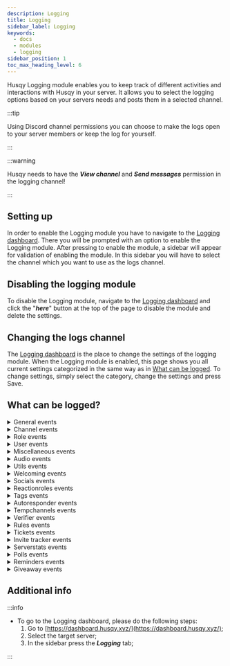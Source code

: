 ```yaml
---
description: Logging
title: Logging
sidebar_label: Logging
keywords:
  - docs
  - modules
  - logging
sidebar_position: 1
toc_max_heading_level: 6
---
```


Husqy Logging module enables you to keep track of different activities and interactions with Husqy in your server. It allows you to select the logging options based on your servers needs and posts them in a selected channel.

:::tip

Using Discord channel permissions you can choose to make the logs open to your server members or keep the log for yourself.

:::

:::warning

Husqy needs to have the **_View channel_** and **_Send messages_** permission in the logging channel!

:::

## Setting up

In order to enable the Logging module you have to navigate to the [Logging dashboard](#additional-info). There you will be prompted with an option to enable the Logging module. After pressing to enable the module, a sidebar will appear for validation of enabling the module. In this sidebar you will have to select the channel which you want to use as the logs channel.

## Disabling the logging module

To disable the Logging module, navigate to the [Logging dashboard](#additional-info) and click the "**_here_**" button at the top of the page to disable the module and delete the settings.

## Changing the logs channel

The [Logging dashboard](#additional-info) is the place to change the settings of the logging module. When the Logging module is enabled, this page shows you all current settings categorized in the same way as in [What can be logged](#what-can-be-logged). To change settings, simply select the category, change the settings and press Save.

## What can be logged?

<details>
  <summary>General events</summary>

1. `log_errors`: Logs when an error with Husqy occurs with an Husqy interaction;
2. `log_info`: Logs when one of the info commands is used;
3. `log_settings_changed`: Logs when a Husqy setting for the server is changed;
4. `log_support`: Logs when the support command is used;
5. `log_modules`: Logs when a module is enabled/disabled or changed;

</details>

<details>
  <summary>Channel events</summary>

1. `log_channel_create`: Logs when a new channel is created;
2. `log_channel_delete`: Logs when a channel is deleted;
3. `log_channel_update`: Logs when a channel is updated;
4. `log_clear_messages`: Logs when an amount of messages in a channel is deleted using the Husqy /mod_server clear_messages command;
5. `log_slowmode`: Logs when slowmode is enabled or disabled in a channel using the Husqy /mod_server slowmode command;
6. `log_channel_lock`: Logs when a channel is locked for use;
7. `log_channel_unlock`: Logs when a channel is unlocked for use;
8. `log_channel_join`: Logs when a user joins a channel;
9. `log_channel_leave`: Logs when a user leaves a channel;
10. `log_channel_move`: Logs when a user moves from one channel to another channel;

</details>

<details>
  <summary>Role events</summary>

1. `log_role_create`: Logs when a new role is created;
2. `log_role_delete`: Logs when a role is deleted;
3. `log_role_update`: Logs when a role is updated;

</details>

<details>
  <summary>User events</summary>

1. `log_user_warn_create`: Logs when a user is warned using Husqy;
2. `log_user_warn_delete`: Logs when a warning to a user is withdrawn;
3. `log_kick_events`: Logs when a user is kicked from the server;
4. `log_vckick`: Logs when a user is kicked from the voice channel using Husqy’s /mod_user vckick command;
5. `log_move`: Logs when a user is moved to another voice chanel using Husqy’s /mod_user move command;
6. `log_ban_create`: Logs when a user is banned from the server;
7. `log_ban_delete`: Logs when a users ban is withdrawn;
8. `log_tempmute`: Logs when a user is temporarily muted using Husqy’s /mod_user tempmute command;
9. `log_temptimeout`: Logs when a user has recieved a temporary time out using Husqy’s /mod_user temptimeout command;
10. `log_user_server_muted`: Logs when a user is server muted;
11. `log_user_server_unmuted`: Logs when a users server mute is lifted;
12. `log_user_server_deafend`: Logs when a user is server deafend;
13. `log_user_server_undeafend`: Logs when a users server deafen is lifted;
14. `log_user_deafend`: Logs when a user deafens themselfs;
15. `log_user_undeafend`: Logs when a users deafen is lifted by themselves;
16. `log_user_muted`: Logs when a user muted themselves;
17. `log_user_unmuted`: Logs when a users mute is lifted by themselves;
18. `log_user_stream_started`: Logs when a user started sharing their screen;
19. `log_user_stream_stopped`: Logs when a users stops sharing their screen;
20. `log_user_camera_stream_started`: Logs when a user turns on their camera;
21. `log_user_camera_stream_stopped`: Logs when a user turns off their camera;

</details>

<details>
  <summary>Miscellaneous events</summary>

1. `log_games`: Logs when a Husqy game is played;
2. `log_voice_message_transcribe`: Logs when a Discord audio message in a text channel is transcribed to text;
3. `log_meme`: Logs when a random meme is requested;

</details>

<details>
  <summary>Audio events</summary>

1. `log_audio_join`: Logs when Husqy joins a voice channel;
2. `log_audio_leave`: Logs when Husqy leaves a voice channel;
3. `log_audio_stop`: Logs when the audio playback is stopped by a user;
4. `log_audio_skip`: Logs when the current playing song is skipped by a user;
5. `log_audio_pause`: Logs when a user requested to pause the current playing song;
6. `log_audio_resume`: Logs when the current playing song is resumed after a pause request;
7. `log_audio_nowplaying`: Logs when the current playing song is requested;
8. `log_audio_queue`: Logs when the current queue is requested;
9. `log_music_play`: Logs when a new song is added to the queue;
10. `log_music_playnext`: Logs when a new song is added to the queue directly after the current playing song;
11. `log_music_tts`: Logs when a text-to-speech message is added to the queue;
12. `log_music_remove`: Logs when a song is removed from the queue;
13. `log_music_shuffle`: Logs when the queue is shuffled;
14. `log_music_search`: Logs when a source is searched for a query;
15. `log_radio_play`: Logs when radio is played;
16. `log_audio_seek`: Logs when a user requested to seek to a specified timestamp;
17. `log_audio_loop`: Logs when the loop is enabled/disabled for the current song;
18. `log_audio_volume`: Logs when the volume is changed;
19. `log_audio_restart`: Logs when a song is requested to restart by a user;

</details>

<details>
  <summary>Utils events</summary>

1. `log_customembed_send`: Logs when a custom created embed is send to a channel using the /utils custom_embed send command;
2. `log_customembed_create`: Logs when a custom embed is created using the /utils custom_embed create command;
3. `log_custommodal_create`: Logs when a custom modal is created using the /utils custom_modal create command;
4. `log_custommodal_preview`: Logs when a custom modal is preview using the /utils custom_modal preview command;
5. `log_color_viewed`: Logs when a color is viewed using the /utils color view command;
6. `log_domain_validated`: Logs when a domain has been validated;
7. `log_qr_generated`: Logs when a QR-code has been generated;
8. `log_time_converted`: Logs when a time has been converted;

</details>

<details>
  <summary>Welcoming events</summary>

1. `log_welcoming_response_create`: Logs when a new welcoming response has been created;
2. `log_welcoming_response_delete`: Logs when a welcoming response has been deleted;
3. `log_welcoming_timedrole_create`: Logs when a new timedrole has been created;
4. `log_welcoming_timedrole_delete`: Logs when a timedrole has been deleted;
5. `log_welcoming_check_welcome_dm`: Logs when a welcome message to a DM has been checked;
6. `log_welcoming_check_welcome_channel`: Logs when a welcome message to a channel has been checked;
7. `log_welcoming_check_leave_channel`: Logs when a leave message to a channel has been checked;
8. `log_welcoming_check_role_on_join`: Logs when autorole roles have been checked;
9. `log_welcoming_check_role_timed`: Logs when a timed role is added to a member;

</details>

<details>
  <summary>Socials events</summary>

1. `log_socials_reddit_remove`: Logs when a Subreddit is removed from the monitor list;
2. `log_socials_reddit_add`: Logs when a new Subreddit is added to the monitor list;
3. `log_socials_rss_remove`: Logs when an RSS Feed is removed from the monitor list;
4. `log_socials_rss_add`: Logs when a new RSS Feed is added to the monitor list;
5. `log_socials_twitch_remove`: Logs when a Twitch account is removed from the monitor list;
6. `log_socials_twitch_add`: Logs when a new Twitch account is added to the monitor list;
7. `log_socials_youtube_remove`: Logs when a YouTube channel is removed from the monitor list;
8. `log_socials_youtube_add`: Logs when a new YouTube channel is added to the monitor list;

</details>

<details>
  <summary>Reactionroles events</summary>

1. `log_reactionroles_panel_create`: Logs when a new reactionrole panel has been created;
2. `log_reactionroles_panel_delete`: Logs when a reactionrole panel is deleted;
3. `log_reactionroles_panel_edit`: Logs when a reactionrole panel is edited;
4. `log_reactionroles_panel_entry_create`: Logs when a reactionrole entry is added to a panel;
5. `log_reactionroles_panel_entry_delete`: Logs when a reactionrole entry is deleted from a panel;
6. `log_reactionroles_panel_entry_edit`: Logs when a reactionrole entry is edited;

</details>

<details>
  <summary>Tags events</summary>

1. `log_tag_create`: Logs when a new tag is created;
2. `log_tag_delete`: Logs when a tag is deleted;
3. `log_tag_edit`: Logs when an existing tag is edited;
4. `log_tag_used`: Logs when a tag is used;

</details>

<details>
  <summary>Autoresponder events</summary>

1. `log_autoresponder_trigger_created`: Logs when an new autoresponder trigger is created;
2. `log_autoresponder_trigger_deleted`: Logs when an autoresponder trigger is deleted;
3. `log_autoresponder_trigger_edited`: Logs when an autoresponder trigger is edited;
4. `log_autoresponder_trigger_hit`: Logs when one or more autorsponder trigger is hit;
5. `log_autoresponder_response_created`: Logs when an new autoresponder response is created;
6. `log_autoresponder_response_deleted`: Logs when an autoresponder response is deleted;

</details>

<details>
  <summary>Tempchannels events</summary>

1. `log_creation_channel_create`: Logs when new creation channels are created;
2. `log_creation_channel_delete`: Logs when creation channels are deleted;
3. `log_creation_channel_edit`: Logs when creation channels are edited;
4. `log_tempchannel_check_create`: Logs when a join event is checked for creating a tempchannel;
5. `log_tempchannel_check_delete`: Logs when a leave event is checked for deleting a tempchannel;
6. `log_tempchannel_name_edited`: Logs when a tempchannels name is edited;
7. `log_tempchannel_user_limit_edited`: Logs when a tempchannel user limit is edited;
8. `log_tempchannel_slowmode_edited`: Logs when a tempchannels slowmode is edited;
9. `log_tempchannel_bitrate_edited`: Logs when a tempchannels bitrate is edited;
10. `log_tempchannel_age_restriction_edited`: Logs when a tempchannels age restriction setting is edited;
11. `log_tempchannel_region_edited`: Logs when a tempchannels region is edited;
12. `log_tempchannel_claimed`: Logs when a tempchannels ownership is claimed\*;
13. `log_tempchannel_transferred`: Logs when a tempchannels ownership is transferred\*;
14. `log_tempchannel_deleted`: Logs when a tempchannel set is deleted\*\*;
15. `log_tempchannel_block_rule_added`: Logs when a block rule is added to a tempchannel\*;
16. `log_tempchannel_block_rule_removed`: Logs when a block rule is removed from a tempchannel\*;
17. `log_tempchannel_trust_rule_added`: Logs when a trust rule is added to a tempchannel\*;
18. `log_tempchannel_trust_rule_removed`: Logs when a trust rule is removed from a tempchannel\*;

<br />
\* This event is only logged when it is run using the corresponding Husqy command or API (if available)
<br />
\** This event is only logged when it is run using the corresponding Husqy command or API (if available). If a channel is deleted manually, the log_channel_delete event is fired.

</details>

<details>
  <summary>Verifier events</summary>

1. `log_verifier_verification_create`: Logs when a verification has been created for a user;
2. `log_verifier_verification_handle`: Logs when a verification has been handled successfully for a user;

</details>

<details>
  <summary>Rules events</summary>

1. `log_rules_rule_add`: Logs when a new rule is added;
2. `log_rules_rule_remove`: Logs when a rule is removed;
3. `log_rules_send_check`: Logs when a rule sending has been checked successfully;
4. `log_rules_interaction_check`: Logs when a rules interaction has been checked successfully;

</details>

<details>
  <summary>Tickets events</summary>

1. `log_ticket_panel_create`: Logs when a new ticket panel is created;
2. `log_ticket_panel_edit`: Logs when a ticket panel is edited;
3. `log_ticket_panel_delete`: Logs when a ticket panel is deleted;
4. `log_ticket_type_add`: Logs when a new ticket type is added to a ticket panel;
5. `log_ticket_type_delete`: Logs when a ticket type is removed from a ticket panel;
6. `log_ticket_create`: Logs when a ticket is created;
7. `log_ticket_form_showed`: Logs when a ticket form is showed to a user;
8. `log_ticket_delete`: Logs when a ticket is deleted;
9. `log_ticket_transfer`: Logs when a ticket is transferred;
10. `log_ticket_reopen`: Logs when a ticket is reopened;
11. `log_ticket_close`: Logs when a ticket is closed;
12. `log_ticket_claim`: Logs when a ticket is claimed;
13. `log_ticket_transcribe`: Logs when a ticket is transcribed;

</details>

<details>
  <summary>Invite tracker events</summary>

1. `log_invite_created`: Logs when a new invite has been created;
2. `log_invite_deleted`: Logs when an invite has been deleted;
3. `log_invite_based_join`: Logs when a user has joined and shows the inviter;
4. `log_invite_based_leave`: Logs when a user has left and the inviter;

</details>

<details>
  <summary>Serverstats events</summary>

1. `log_serverstats_counter_created`: Logs when a new counter has been created;
2. `log_serverstats_counter_deleted`: Logs when a counter has been deleted;
3. `log_serverstats_starboard_check`: Logs when a starboard check has been triggered;
4. `log_serverstats_counters_updated`: Logs when all counters for the server have been updated;

</details>

<details>
  <summary>Polls events</summary>

1. `log_polls_created`: Logs when a new poll has been created;
2. `log_polls_edited`: Logs when a poll has been edited;
3. `log_polls_deleted`: Logs when a poll has been deleted;
4. `log_polls_closed`: Logs when a poll has been closed by ending after the poll duration;
5. `log_polls_closed_manually`: Logs when a poll has been ended manually by a user;
6. `log_polls_vote_added`: Logs when a vote has been added to a poll answer (NOTE: This event will not be sent when the poll is anonymous);
7. `log_polls_vote_removed`: Logs when a vote has been removed from a poll answer (NOTE: This event will not be sent when the poll is anonymous);

</details>

<details>
  <summary>Reminders events</summary>

1. `log_reminders_created`: Logs when a new reminder has been created;
2. `log_reminders_deleted`: Logs when a reminder has been edited;
3. `log_reminders_send`: Logs when a reminder has been send to the destination;
4. `log_reminders_completed`: Logs when a reminder has been completed by the owner;
5. `log_reminders_reminded_later`: Logs when a reminder is re-added to remind later;

</details>

<details>
  <summary>Giveaway events</summary>

1. `log_giveaway_create`: Logs when a giveaway has been created;
2. `log_giveaway_delete`: Logs when a giveaway has been deleted;
3. `log_giveaway_reroll`: Logs when a giveaway has been rerolled;

</details>

## Additional info

:::info

- To go to the Logging dashboard, please do the following steps:
  1. Go to [https://dashboard.husqy.xyz/](https://dashboard.husqy.xyz/);
  2. Select the target server;
  3. In the sidebar press the **_Logging_** tab;

:::
